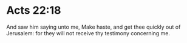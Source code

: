 # Acts 22:18

And saw him saying unto me, Make haste, and get thee quickly out of Jerusalem: for they will not receive thy testimony concerning me.